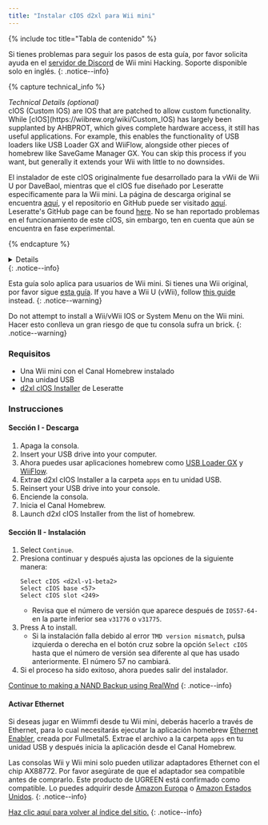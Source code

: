 ```yaml
---
title: "Instalar cIOS d2xl para Wii mini"
---
```


{% include toc title="Tabla de contenido" %}

Si tienes problemas para seguir los pasos de esta guía, por favor solicita ayuda en el [servidor de Discord](https://discord.gg/6ryxnkS) de Wii mini Hacking. Soporte disponible solo en inglés.
{: .notice--info}

{% capture technical_info %}
<summary><em>Technical Details (optional)</em></summary>
cIOS (Custom IOS) are IOS that are patched to allow custom functionality. While [cIOS](https://wiibrew.org/wiki/Custom_IOS) has largely been supplanted by AHBPROT, which gives complete hardware access, it still has useful applications. For example, this enables the functionality of USB loaders like USB Loader GX and WiiFlow, alongside other pieces of homebrew like SaveGame Manager GX. You can skip this process if you want, but generally it extends your Wii with little to no downsides.

El instalador de este cIOS originalmente fue desarrollado para la vWii de Wii U por DaveBaol, mientras que el cIOS fue diseñado por Leseratte específicamente para la Wii mini. La página de descarga original se encuentra [aquí](https://wii.leseratte10.de/d2xl-cIOS/), y el repositorio en GitHub puede ser visitado [aquí](https://github.com/Leseratte10/d2xl-cios). Leseratte's GitHub page can be found [here](https://github.com/Leseratte10/d2xl-cios). No se han reportado problemas en el funcionamiento de este cIOS, sin embargo, ten en cuenta que aún se encuentra en fase experimental.

{% endcapture %}
<details>{{ technical_info | markdownify }}</details>
{: .notice--info}

Esta guía solo aplica para usuarios de Wii mini. Si tienes una Wii original, por favor sigue [esta guía](cios). If you have a Wii U (vWii), follow [this guide](cios-vwii) instead.
{: .notice--warning}

Do not attempt to install a Wii/vWii IOS or System Menu on the Wii mini. Hacer esto conlleva un gran riesgo de que tu consola sufra un brick.
{: .notice--warning}

### Requisitos

* Una Wii mini con el Canal Homebrew instalado
* Una unidad USB
* [d2xl cIOS Installer](/assets/files/d2xl_wii_mini_cIOS_installer_v1_beta2.zip) de Leseratte

### Instrucciones

#### Sección I - Descarga

1. Apaga la consola.
1. Insert your USB drive into your computer.
1. Ahora puedes usar aplicaciones homebrew como [USB Loader GX](usbloadergx) y [WiiFlow](wiiflow).
1. Extrae d2xl cIOS Installer a la carpeta `apps` en tu unidad USB.
1. Reinsert your USB drive into your console.
1. Enciende la consola.
1. Inicia el Canal Homebrew.
1. Launch d2xl cIOS Installer from the list of homebrew.

#### Sección II - Instalación

1. Select `Continue`.
1. Presiona continuar y después ajusta las opciones de la siguiente manera:
    ```
    Select cIOS <d2xl-v1-beta2>
    Select cIOS base <57>
    Select cIOS slot <249>
    ```
    + Revisa que el número de versión que aparece después de `IOS57-64-` en la parte inferior sea `v31776` o `v31775`.
1. Press A to install.
    + Si la instalación falla debido al error `TMD version mismatch`, pulsa izquierda o derecha en el botón cruz sobre la opción `Select cIOS` hasta que el número de versión sea diferente al que has usado anteriormente. El número 57 no cambiará.
1. Si el proceso ha sido exitoso, ahora puedes salir del instalador.

[Continue to making a NAND Backup using RealWnd](wnd-mini)
{: .notice--info}

#### Activar Ethernet

Si deseas jugar en Wiimmfi desde tu Wii mini, deberás hacerlo a través de Ethernet, para lo cual necesitarás ejecutar la aplicación homebrew [Ethernet Enabler](/assets/files/Wii_Mini_Ethernet_Enable.zip), creada por Fullmetal5. Extrae el archivo a la carpeta `apps` en tu unidad USB y después inicia la aplicación desde el Canal Homebrew.

Las consolas Wii y Wii mini solo pueden utilizar adaptadores Ethernet con el chip AX88772. Por favor asegúrate de que el adaptador sea compatible antes de comprarlo. Este producto de UGREEN está confirmado como compatible. Lo puedes adquirir desde [Amazon Europa](https://www.amazon.de/dp/B00MYT481C) o [Amazon Estados Unidos](https://a.co/d/3OcSJDS).
{: .notice--info}

[Haz clic aquí para volver al índice del sitio.](site-navigation)
{: .notice--info}
